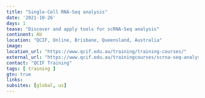 ```yaml
---
title: "Single-Cell RNA-Seq analysis"
date: '2021-10-26'
days: 1
tease: "Discover and apply tools for scRNA-Seq analysis"
continent: AU
location: "QCIF, Online, Brisbane, Queensland, Australia"
image: 
location_url: "https://www.qcif.edu.au/training/training-courses/"
external_url: "https://www.qcif.edu.au/trainingcourses/scrna-seq-analysis/"
contact: "QCIF Training"
tags: [ training ]
gtn: true
links:
subsites: [global, us]
---
```

